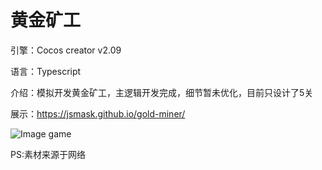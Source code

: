 # 黄金矿工
引擎：Cocos creator v2.09

语言：Typescript

介绍：模拟开发黄金矿工，主逻辑开发完成，细节暂未优化，目前只设计了5关

展示：https://jsmask.github.io/gold-miner/

![Image game](http://pic.yupoo.com/jsmask/55edd63b/e17e0178.png)

PS:素材来源于网络

